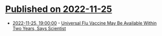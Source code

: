 # [Published on 2022-11-25](index.md)

* [2022-11-25, 19:00:00](https://science.slashdot.org/story/22/11/25/1341250/universal-flu-vaccine-may-be-available-within-two-years-says-scientist?utm_source=rss1.0mainlinkanon&utm_medium=feed) - [Universal Flu Vaccine May Be Available Within Two Years, Says Scientist](https://science.slashdot.org/story/22/11/25/1341250/universal-flu-vaccine-may-be-available-within-two-years-says-scientist?utm_source=rss1.0mainlinkanon&utm_medium=feed)
